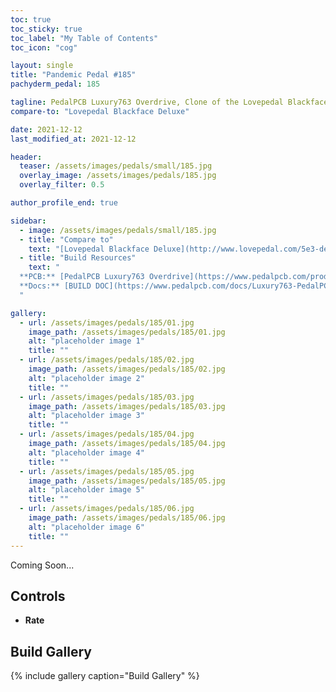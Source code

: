 ```yaml
---
toc: true
toc_sticky: true
toc_label: "My Table of Contents"
toc_icon: "cog"

layout: single
title: "Pandemic Pedal #185"
pachyderm_pedal: 185

tagline: PedalPCB Luxury763 Overdrive, Clone of the Lovepedal Blackface Deluxe<br>"" - 
compare-to: "Lovepedal Blackface Deluxe"

date: 2021-12-12
last_modified_at: 2021-12-12

header:
  teaser: /assets/images/pedals/small/185.jpg
  overlay_image: /assets/images/pedals/185.jpg
  overlay_filter: 0.5

author_profile_end: true

sidebar:
  - image: /assets/images/pedals/small/185.jpg
  - title: "Compare to"
    text: "[Lovepedal Blackface Deluxe](http://www.lovepedal.com/5e3-deluxe/)"
  - title: "Build Resources"
    text: "
  **PCB:** [PedalPCB Luxury763 Overdrive](https://www.pedalpcb.com/product/pcb364/)<br>
  **Docs:** [BUILD DOC](https://www.pedalpcb.com/docs/Luxury763-PedalPCB.pdf)
  "

gallery:
  - url: /assets/images/pedals/185/01.jpg
    image_path: /assets/images/pedals/185/01.jpg
    alt: "placeholder image 1"
    title: ""
  - url: /assets/images/pedals/185/02.jpg
    image_path: /assets/images/pedals/185/02.jpg
    alt: "placeholder image 2"
    title: ""
  - url: /assets/images/pedals/185/03.jpg
    image_path: /assets/images/pedals/185/03.jpg
    alt: "placeholder image 3"
    title: ""
  - url: /assets/images/pedals/185/04.jpg
    image_path: /assets/images/pedals/185/04.jpg
    alt: "placeholder image 4"
    title: ""
  - url: /assets/images/pedals/185/05.jpg
    image_path: /assets/images/pedals/185/05.jpg
    alt: "placeholder image 5"
    title: ""
  - url: /assets/images/pedals/185/06.jpg
    image_path: /assets/images/pedals/185/06.jpg
    alt: "placeholder image 6"
    title: ""
---
```




Coming Soon...

## Controls

* **Rate**

## Build Gallery

{% include gallery caption="Build Gallery" %}
